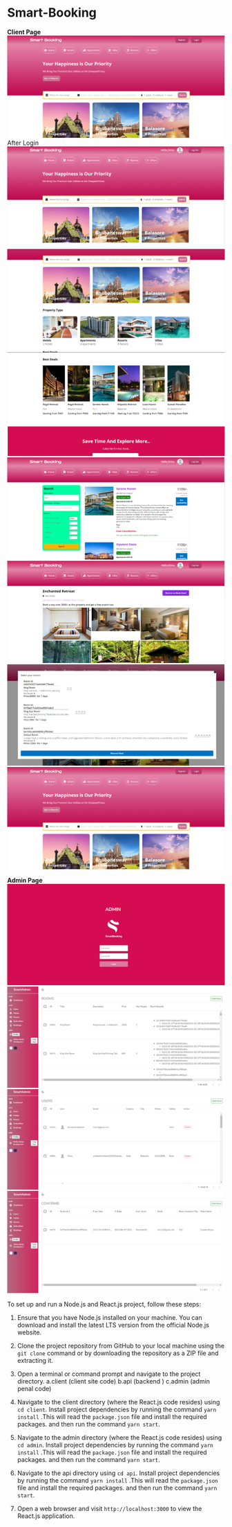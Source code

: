 # Smart-Booking

**Client Page**
![Home Page](./ss/frontPage.png)
After Login 
![After Login](./ss/AfterLogin.png)
![PropertyType](./ss/PropertyType.png)
![FeaturePropertyoffer](./ss/FeaturePropertyoffer.png)
![searchFilter](./ss/searchFilter.png)
![ROOMPREVIEW](./ss/ROOMPREVIEW.png)
![Home Page](./ss/SELECTroomASPERAVAILABILITY.png)
![Home Page](./ss/frontPage.png)

**Admin Page**
![Admin Penal](./ss/adminPenal.png)
![Admin Penal](./ss/roomTypeWithProvidingHotel.png)
![Admin Penal](./ss/userInfo.png)
![Admin Penal](./ss/bookingInfo.png)

To set up and run a Node.js and React.js project, follow these steps:

1. Ensure that you have Node.js installed on your machine. You can download and install the latest LTS version from the official Node.js website.

2. Clone the project repository from GitHub to your local machine using the `git clone` command or by downloading the repository as a ZIP file and extracting it.

3. Open a terminal or command prompt and navigate to the project directory.
   a.client  (client site code)
   b.api   (backend )
   c.admin (admin penal code)

4. Navigate to the client directory (where the React.js code resides) using `cd client`. Install project dependencies by running the command  `yarn install` .This will read the `package.json` file and install the required packages. and then run the command `yarn start`.

5. Navigate to the admin directory (where the React.js code resides) using `cd admin`. Install project dependencies by running the command  `yarn install` .This will read the `package.json` file and install the required packages. and then run the command `yarn start`.

6.  Navigate to the api directory  using `cd api`. Install project dependencies by running the command  `yarn install` .This will read the `package.json` file and install the required packages. and then run the command `yarn start`.

7. Open a web browser and visit `http://localhost:3000` to view the React.js application.

